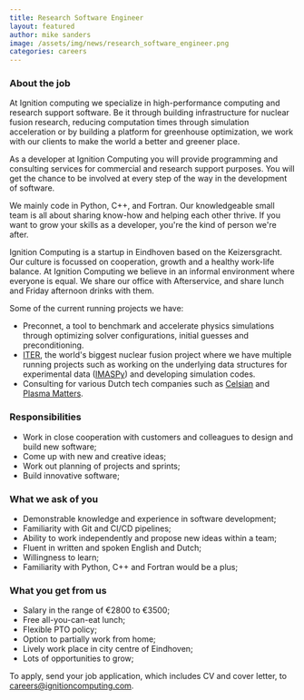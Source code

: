 ```yaml
---
title: Research Software Engineer
layout: featured
author: mike sanders  
image: /assets/img/news/research_software_engineer.png
categories: careers
---
```


### About the job

At Ignition computing we specialize in high-performance computing and research support software. Be it through building infrastructure for nuclear fusion research, reducing computation times through simulation acceleration or by building a platform for greenhouse optimization, we work with our clients to make the world a better and greener place.

As a developer at Ignition Computing you will provide programming and consulting services for commercial and research support purposes. You will get the chance to be involved at every step of the way in the development of software. 

We mainly code in Python, C++, and Fortran. Our knowledgeable small team is all about sharing know-how and helping each other thrive. If you want to grow your skills as a developer, you're the kind of person we're after.

Ignition Computing is a startup in Eindhoven based on the Keizersgracht. Our culture is focussed on cooperation, growth and a healthy work-life balance. At Ignition Computing we believe in an informal environment where everyone is equal. We share our office with Afterservice, and share lunch and Friday afternoon drinks with them. 

Some of the current running projects we have:

- Preconnet, a tool to benchmark and accelerate physics simulations through optimizing solver configurations, initial guesses and preconditioning.
- [ITER](https://iter.org), the world's biggest nuclear fusion project where we have multiple running projects such as working on the underlying data structures for experimental data ([IMASPy](https://pypi.org/project/imaspy/)) and developing simulation codes.
- Consulting for various Dutch tech companies such as [Celsian](https://www.celsian.nl/) and [Plasma Matters](https://plasimo.phys.tue.nl/index.php).

### Responsibilities

- Work in close cooperation with customers and colleagues to design and build new software;
- Come up with new and creative ideas;
- Work out planning of projects and sprints;
- Build innovative software;

### What we ask of you

- Demonstrable knowledge and experience in software development;
- Familiarity with Git and CI/CD pipelines;
- Ability to work independently and propose new ideas within a team;
- Fluent in written and spoken English and Dutch;
- Willingness to learn;
- Familiarity with Python, C++ and Fortran would be a plus;

### What you get from us 

- Salary in the range of €2800 to €3500;
- Free all-you-can-eat lunch;
- Flexible PTO policy;
- Option to partially work from home;
- Lively work place in city centre of Eindhoven;
- Lots of opportunities to grow;

To apply, send your job application, which includes CV and cover letter, to <careers@ignitioncomputing.com>.
